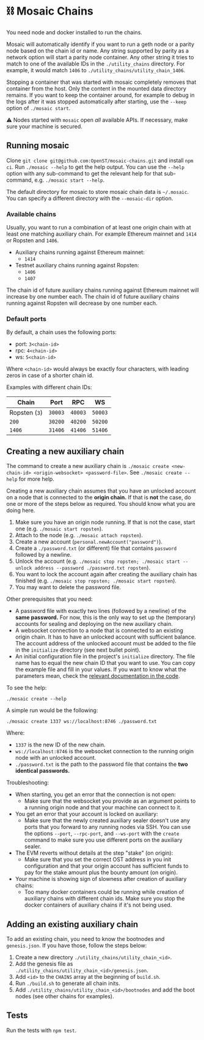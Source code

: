 # ⛓ Mosaic Chains

You need node and docker installed to run the chains.

Mosaic will automatically identify if you want to run a geth node or a parity node based on the chain id or name.
Any string supported by parity as a network option will start a parity node container.
Any other string it tries to match to one of the available IDs in the `./utility_chains` directory.
For example, it would match `1406` to `./utility_chains/utility_chain_1406`.

Stopping a container that was started with mosaic completely removes that container from the host.
Only the content in the mounted data directory remains.
If you want to keep the container around, for example to debug in the logs after it was stopped automatically after starting, use the `--keep` option of `./mosaic start`.

⚠️  Nodes started with `mosaic` open *all* available APIs. If necessary, make sure your machine is secured.

## Running mosaic

Clone `git clone git@github.com:OpenST/mosaic-chains.git` and install `npm ci`.
Run `./mosaic --help` to get the help output.
You can use the `--help` option with any sub-command to get the relevant help for that sub-command, e.g. `./mosaic start --help`.

The default directory for mosaic to store mosaic chain data is `~/.mosaic`.
You can specify a different directory with the `--mosaic-dir` option.

### Available chains

Usually, you want to run a combination of at least one origin chain with at least one matching auxiliary chain.
For example Ethereum mainnet and `1414` or Ropsten and `1406`.

* Auxiliary chains running against Ethereum mainnet:
    * `1414`
* Testnet auxiliary chains running against Ropsten:
    * `1406`
    * `1407`

The chain id of future auxiliary chains running against Ethereum mainnet will increase by one number each.
The chain id of future auxiliary chains running against Ropsten will decrease by one number each.

### Default ports

By default, a chain uses the following ports:
* port: `3<chain-id>`
* rpc: `4<chain-id>`
* ws: `5<chain-id>`

Where `<chain-id>` would always be exactly four characters, with leading zeros in case of a shorter chain id.

Examples with different chain IDs:

| Chain | Port | RPC | WS |
| ---| --- | --- | --- |
| Ropsten (`3`) | `30003` | `40003` | `50003` |
| `200` | `30200` | `40200` | `50200` |
| `1406` | `31406` | `41406` | `51406` |

## Creating a new auxiliary chain

The command to create a new auxiliary chain is `./mosaic create <new-chain-id> <origin-websocket> <password-file>`.
See `./mosaic create --help` for more help.

Creating a new auxiliary chain assumes that you have an unlocked account on a node that is connected to the **origin chain.**
If that is **not** the case, do one or more of the steps below as required.
You should know what you are doing here.

1. Make sure you have an origin node running. If that is not the case, start one (e.g. `./mosaic start ropsten`).
2. Attach to the node (e.g. `./mosaic attach ropsten`).
3. Create a new account (`personal.newAccount("password")`).
4. Create a `./password.txt` (or different) file that contains `password` followed by a newline.
5. Unlock the account (e.g. `./mosaic stop ropsten; ./mosaic start --unlock address --password ./password.txt ropsten`).
6. You want to lock the account again after creating the auxiliary chain has finished (e.g. `./mosaic stop ropsten; ./mosaic start ropsten`).
7. You may want to delete the password file.

Other prerequisites that you need:

* A password file with exactly two lines (followed by a newline) of the **same password.** For now, this is the only way to set up the (temporary) accounts for sealing and deploying on the new auxiliary chain.
* A websocket connection to a node that is connected to an existing origin chain. It has to have an unlocked account with sufficient balance. The account address of the unlocked account must be added to the file in the `initialize` directory (see next bullet point).
* An initial configuration file in the project's `initialize` directory. The file name has to equal the new chain ID that you want to use. You can copy the example file and fill in your values. If you want to know what the parameters mean, check the [relevant documentation in the code](./src/Config/InitConfig.ts).

To see the help:

```
./mosaic create --help
```

A simple run would be the following:

```
./mosaic create 1337 ws://localhost:8746 ./password.txt
```

Where:

* `1337` is the new ID of the new chain.
* `ws://localhost:8746` is the websocket connection to the running origin node with an unlocked account.
* `./password.txt` is the path to the password file that contains the **two identical passwords.**

Troubleshooting:

* When starting, you get an error that the connection is not open:
  * Make sure that the websocket you provide as an argument points to a running origin node and that your machine can connect to it.
* You get an error that your account is locked on auxiliary:
  * Make sure that the newly created auxiliary sealer doesn't use any ports that you forward to any running nodes via SSH. You can use the options `--port`, `--rpc-port`, and `--ws-port` with the `create` command to make sure you use different ports on the auxiliary sealer.
* The EVM reverts without details at the step "stake" (on origin):
  * Make sure that you set the correct OST address in you init configuration and that your origin account has sufficient funds to pay for the stake amount plus the bounty amount (on origin).
* Your machine is showing sign of slowness after creation of auxiliary chains:
  * Too many docker containers could be running while creation of auxiliary chains with different chain ids. Make sure you stop the docker containers of auxiliary chains if it's not being used.  

## Adding an existing auxiliary chain

To add an existing chain, you need to know the bootnodes and `genesis.json`.
If you have those, follow the steps below:

1. Create a new directory `./utility_chains/utility_chain_<id>`.
2. Add the genesis file as `./utility_chains/utility_chain_<id>/genesis.json`.
3. Add `<id>` to the `CHAINS` array at the beginning of `build.sh`.
4. Run `./build.sh` to generate all chain inits.
5. Add `./utility_chains/utility_chain_<id>/bootnodes` and add the boot nodes (see other chains for examples).

## Tests

Run the tests with `npm test`.
